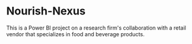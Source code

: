 # Nourish-Nexus
This is a Power BI project on a research firm's collaboration with a retail vendor that specializes in food and beverage products.
